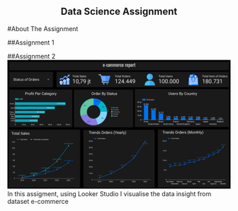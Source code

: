 <!-- TITLE -->
<h2 align="center">Data Science Assignment</h2>

#About The Assignment

##Assignment 1

##Assignment 2
![GUI of this simulator][image]
In this assigment, using Looker Studio I visualise the data insight from dataset e-commerce 

[image]: DataVisualization.jpg
